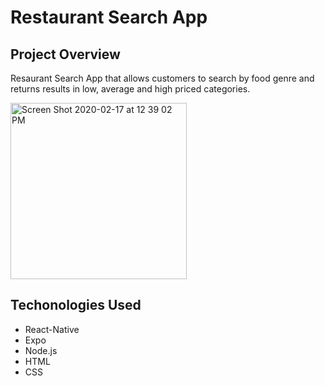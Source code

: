 # Restaurant Search App

## Project Overview

Resaurant Search App that allows customers to search by food genre and returns results in low, average and high priced categories.

<img width="282" alt="Screen Shot 2020-02-17 at 12 39 02 PM" src="https://user-images.githubusercontent.com/41925920/74675901-abe91900-5182-11ea-9b2b-fa72960a19c3.png">

## Techonologies Used

* React-Native
* Expo
* Node.js
* HTML
* CSS
